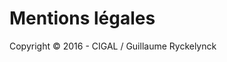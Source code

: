 
<!-- Begin @mentions.md -->

# Mentions légales

Copyright © 2016 - CIGAL / Guillaume Ryckelynck



<!-- End @mentions.md -->

